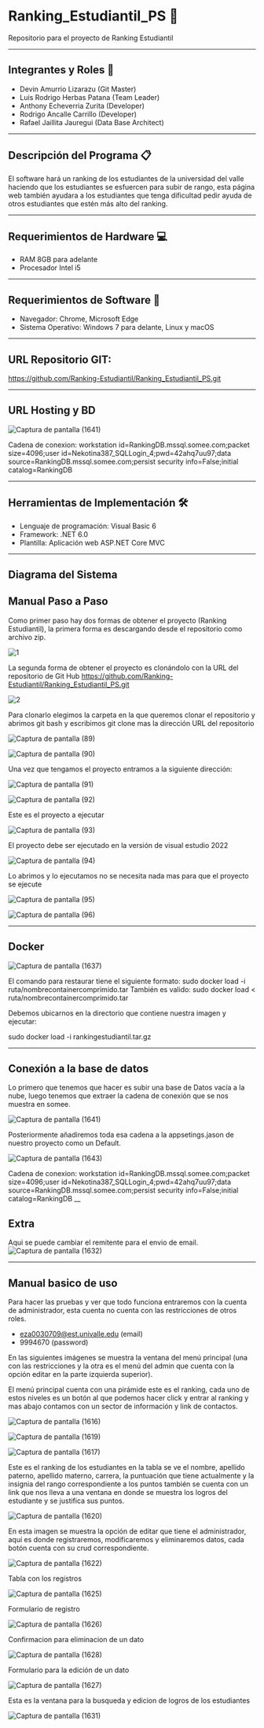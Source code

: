 # Ranking_Estudiantil_PS 📁
Repositorio para el proyecto de Ranking Estudiantil

___

## Integrantes y Roles 👷
- Devin Amurrio Lizarazu (Git Master) 
- Luis Rodrigo Herbas Patana (Team Leader) 
- Anthony Echeverria Zurita (Developer)
- Rodrigo Ancalle Carrillo (Developer) 
- Rafael Jaillita Jauregui (Data Base Architect) 

___

## Descripción del Programa 📋
El software hará un ranking de los estudiantes de la universidad del valle haciendo que los estudiantes se esfuercen para subir de rango, esta página web también ayudara a los estudiantes que tenga dificultad pedir ayuda de otros estudiantes que estén más alto del ranking. 

___

## Requerimientos de Hardware 💻
- RAM 8GB para adelante 
- Procesador Intel i5 

___

## Requerimientos de Software 📄 
- Navegador: Chrome, Microsoft Edge
- Sistema Operativo: Windows 7 para delante, Linux y macOS 

___

## URL Repositorio GIT:

https://github.com/Ranking-Estudiantil/Ranking_Estudiantil_PS.git 

___

## URL Hosting y BD

![Captura de pantalla (1641)](https://user-images.githubusercontent.com/111919106/205184172-efe301af-7d94-4f5f-8ff0-9284551532ef.png)

Cadena de conexion: workstation id=RankingDB.mssql.somee.com;packet size=4096;user id=Nekotina387_SQLLogin_4;pwd=42ahq7uu97;data source=RankingDB.mssql.somee.com;persist security info=False;initial catalog=RankingDB 
___

## Herramientas de Implementación 🛠️

- Lenguaje de programación: Visual Basic 6 
- Framework: .NET 6.0 
- Plantilla: Aplicación web ASP.NET Core MVC 

___

## Diagrama del Sistema


## Manual Paso a Paso

Como primer paso hay dos formas de obtener el proyecto (Ranking Estudiantil), la primera forma es descargando desde el repositorio como archivo zip.

![1](https://user-images.githubusercontent.com/111919106/203797651-b48d52c9-7745-4901-803d-9b59efa18426.png)

La segunda forma de obtener el proyecto es clonándolo con la URL del repositorio de Git Hub
https://github.com/Ranking-Estudiantil/Ranking_Estudiantil_PS.git

![2](https://user-images.githubusercontent.com/111919106/203797812-57a058de-c99c-420c-a7df-8876f05a8840.png)


Para clonarlo elegimos la carpeta en la que queremos clonar el repositorio y abrimos git bash y escribimos git clone mas la dirección URL del repositorio

![Captura de pantalla (89)](https://user-images.githubusercontent.com/111919106/203797953-a5077be2-6363-4a2e-9a8d-791602bb33a7.png)

![Captura de pantalla (90)](https://user-images.githubusercontent.com/111919106/203797987-a127a43f-fb47-4506-9d2d-d1eff6c9e3d5.png)


Una vez que tengamos el proyecto entramos a la siguiente dirección:

![Captura de pantalla (91)](https://user-images.githubusercontent.com/111919106/203798106-d4e445e1-317e-4bad-b947-90bc1d35d548.png)

![Captura de pantalla (92)](https://user-images.githubusercontent.com/111919106/203798134-c7036721-21e8-4c45-a1b4-75f466106067.png)


Este es el proyecto a ejecutar

![Captura de pantalla (93)](https://user-images.githubusercontent.com/111919106/203798183-c9b991c5-fedb-438e-8abe-174d8e1a3bf2.png)


El proyecto debe ser ejecutado en la versión de visual estudio 2022

![Captura de pantalla (94)](https://user-images.githubusercontent.com/111919106/203798211-6c5eac59-588b-466c-acda-053c4ed2bc5e.png)


Lo abrimos y lo ejecutamos no se necesita nada mas para que el proyecto se ejecute

![Captura de pantalla (95)](https://user-images.githubusercontent.com/111919106/203798240-b9cca743-2785-4e60-99c3-63f6b32b54b3.png)

![Captura de pantalla (96)](https://user-images.githubusercontent.com/111919106/203798274-ddeeec28-a430-462c-9af7-5df73828b63e.png)

___
## Docker

![Captura de pantalla (1637)](https://user-images.githubusercontent.com/111919106/204457987-cb2513e0-fc9d-4158-a62e-6cd1d275396a.png)

El comando para restaurar tiene el siguiente formato:
sudo docker load -i ruta/nombrecontainercomprimido.tar
También es valido:
sudo docker load  < ruta/nombrecontainercomprimido.tar

Debemos ubicarnos en la directorio que contiene nuestra imagen y  ejecutar:

sudo docker load -i  rankingestudiantil.tar.gz
___
## Conexión a la base de datos 
Lo primero que tenemos que hacer es subir una base de Datos vacía a la nube, luego tenemos que extraer la cadena de conexión que se nos muestra en somee. 

![Captura de pantalla (1641)](https://user-images.githubusercontent.com/111919106/205184261-dabccf19-950f-4646-9294-eaa4a4d0783e.png)

Posteriormente añadiremos toda esa cadena a la appsetings.jason de nuestro proyecto como un Default. 

 ![Captura de pantalla (1643)](https://user-images.githubusercontent.com/111919106/205184565-8bfadb05-b229-4f78-bbed-c5f364e60063.png)

Cadena de conexion: workstation id=RankingDB.mssql.somee.com;packet size=4096;user id=Nekotina387_SQLLogin_4;pwd=42ahq7uu97;data source=RankingDB.mssql.somee.com;persist security info=False;initial catalog=RankingDB 
__
## Extra
Aqui se puede cambiar el remitente para el envio de email.
![Captura de pantalla (1632)](https://user-images.githubusercontent.com/111919106/204071269-5fbd1465-ca85-4f07-a1e7-7917f24483f7.png)
___

## Manual basico de uso

Para hacer las pruebas y ver que todo funciona entraremos con la cuenta de administrador, esta cuenta no cuenta con las restricciones de otros roles.
- eza0030709@est.univalle.edu (email)
- 9994670 (password)


En las siguientes imágenes se muestra la ventana del menú principal (una con las restricciones y la otra es el menú del admin que cuenta con la opción editar en la parte izquierda superior).

El menú principal cuenta con una pirámide este es el ranking, cada uno de estos niveles es un botón al que podemos hacer click y entrar al ranking y mas abajo contamos con un sector de información y link de contactos.

![Captura de pantalla (1616)](https://user-images.githubusercontent.com/111919106/204068721-f8d68a03-fc49-40e6-878f-4bf560ca2f74.png)

![Captura de pantalla (1619)](https://user-images.githubusercontent.com/111919106/204068818-4b3de8e2-0e5c-4bb7-a7ce-99d35285abc8.png)

![Captura de pantalla (1617)](https://user-images.githubusercontent.com/111919106/204068833-b1067e60-beaa-46f7-bdea-275c5ed30014.png)


Este es el ranking de los estudiantes en la tabla se ve el nombre, apellido paterno, apellido materno, carrera, la puntuación que tiene actualmente y la insignia del rango correspondiente a los puntos también se cuenta con un link que nos lleva a una ventana en donde se muestra los logros del estudiante y se justifica sus puntos.


![Captura de pantalla (1620)](https://user-images.githubusercontent.com/111919106/204068846-ed01c7b8-6008-46d5-bc56-59a8db0baa15.png)


En esta imagen se muestra la opción de editar que tiene el administrador, aquí es donde registraremos, modificaremos y eliminaremos datos, cada botón cuenta con su crud correspondiente.


![Captura de pantalla (1622)](https://user-images.githubusercontent.com/111919106/204068866-08879d79-bcf8-4ff2-b8f3-4096a2209658.png)

Tabla con los registros

![Captura de pantalla (1625)](https://user-images.githubusercontent.com/111919106/204069015-f3b5f3e1-d5cf-4cf1-988e-fa4d232a5d07.png)

Formulario de registro

![Captura de pantalla (1626)](https://user-images.githubusercontent.com/111919106/204068926-05c39ea9-29d1-41fc-abf9-fa88da7f9c6f.png)

Confirmacion para eliminacion de un dato

![Captura de pantalla (1628)](https://user-images.githubusercontent.com/111919106/204068944-c7df14a2-f245-4da1-80ae-d18b2165218f.png)

Formulario para la edición de un dato

![Captura de pantalla (1627)](https://user-images.githubusercontent.com/111919106/204068938-a008e98e-0081-4770-bf3d-bbac87658ddc.png)

Esta es la ventana para la busqueda y edicion de logros de los estudiantes

![Captura de pantalla (1631)](https://user-images.githubusercontent.com/111919106/204068958-5d7ab478-d73b-47da-ab36-5c0039be5682.png)
